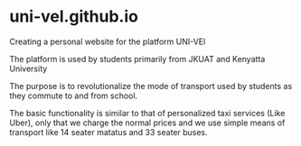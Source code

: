 # uni-vel.github.io
Creating a personal website for the platform UNI-VEl

The platform is used by students primarily from JKUAT and Kenyatta University

The purpose is to revolutionalize the mode of transport used by students as they commute to and from school.

The basic functionality is similar to that of personalized taxi services (Like Uber), only that we charge the normal prices and
we use simple means of transport like 14 seater matatus and 33 seater buses.
